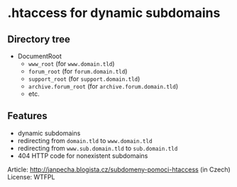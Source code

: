 .htaccess for dynamic subdomains
================================

Directory tree
--------------

* DocumentRoot
	* ```www_root``` (for ```www.domain.tld```)
	* ```forum_root``` (for ```forum.domain.tld```)
	* ```support_root``` (for ```support.domain.tld```)
	* ```archive.forum_root``` (for ```archive.forum.domain.tld```)
	* etc.


Features
--------
* dynamic subdomains
* redirecting from ```domain.tld``` to ```www.domain.tld```
* redirecting from ```www.sub.domain.tld``` to ```sub.domain.tld```
* 404 HTTP code for nonexistent subdomains

Article: http://janpecha.blogista.cz/subdomeny-pomoci-htaccess (in Czech)
<br>License: WTFPL

